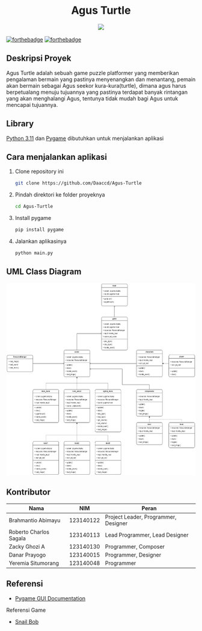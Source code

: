 <h1 align="center">Agus Turtle</h1>
<p align="center">
  <img src="Assets/Images/kurakura.png" height="256px" />
</p>

[![forthebadge](https://forthebadge.com/images/badges/made-with-python.png)](https://forthebadge.com) [![forthebadge](https://forthebadge.com/images/badges/built-with-love.svg)](https://forthebadge.com)

## Deskripsi Proyek
Agus Turtle adalah sebuah game puzzle platformer yang memberikan pengalaman bermain yang pastinya menyenangkan dan menantang, pemain akan bermain sebagai Agus seekor kura-kura(turtle), dimana agus harus berpetualang menuju tujuannya yang pastinya terdapat banyak rintangan yang akan menghalangi Agus, tentunya tidak mudah bagi Agus untuk mencapai tujuannya.

## Library
[Python 3.11](https://www.python.org/downloads/release/python-3110) dan [Pygame](https://www.pygame.org) dibutuhkan untuk menjalankan aplikasi

## Cara menjalankan aplikasi

1. Clone repository ini  
    ```sh
    git clone https://github.com/Daaccd/Agus-Turtle
    ```

2. Pindah direktori ke folder proyeknya
    ```sh
    cd Agus-Turtle
    ```

3. Install pygame
    ```sh
    pip install pygame
    ```

4. Jalankan aplikasinya
    ```sh
    python main.py
    ```

## UML Class Diagram
<p align="center">
<img src="Assets/screenshot/uml_final.png" height="512px"/>
</p>

## Kontributor
|Nama|NIM|Peran|
|-|-|-|
|Brahmantio Abimayu|123140122|Project Leader, Programmer, Designer|
|Roberto Charlos Sagala|123140113|Lead Programmer, Lead Designer|
|Zacky Ghozi A|123140130|Programmer, Composer|
|Danar Prayogo|123140015|Programmer, Designer|
|Yeremia Situmorang|123140048|Programmer|

## Referensi
- [Pygame GUI Documentation](https://pygame-gui.readthedocs.io/en/latest/)

Referensi Game
- [Snail Bob](https://www.games.co.id/permainan/game-bob-siput)
